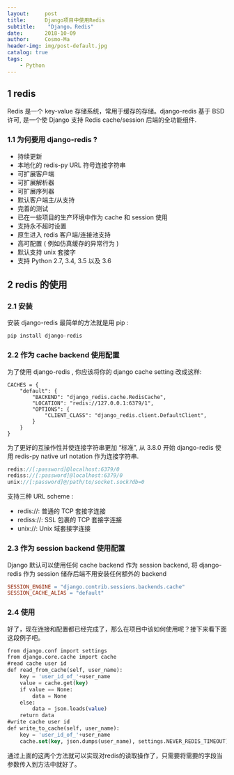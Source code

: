 ```yaml
---
layout:     post
title:      Django项目中使用Redis
subtitle:    "Django，Redis"
date:       2018-10-09
author:     Cosmo-Ma
header-img: img/post-default.jpg
catalog: true
tags:
    - Python
---
```


## 1 redis 
Redis 是一个 key-value 存储系统，常用于缓存的存储。django-redis 基于 BSD 许可, 是一个使 Django 支持 Redis cache/session 后端的全功能组件.
### 1.1 为何要用 django-redis ?
- 持续更新
- 本地化的 redis-py URL 符号连接字符串
- 可扩展客户端
- 可扩展解析器
- 可扩展序列器
- 默认客户端主/从支持
- 完善的测试
- 已在一些项目的生产环境中作为 cache 和 session 使用
- 支持永不超时设置
- 原生进入 redis 客户端/连接池支持
- 高可配置 ( 例如仿真缓存的异常行为 )
- 默认支持 unix 套接字
- 支持 Python 2.7, 3.4, 3.5 以及 3.6
## 2 redis 的使用
### 2.1 安装
安装 django-redis 最简单的方法就是用 pip :

``` javascript
pip install django-redis
```
### 2.2 作为 cache backend 使用配置
为了使用 django-redis , 你应该将你的 django cache setting 改成这样:

``` accesslog
CACHES = {
    "default": {
        "BACKEND": "django_redis.cache.RedisCache",
        "LOCATION": "redis://127.0.0.1:6379/1",
        "OPTIONS": {
            "CLIENT_CLASS": "django_redis.client.DefaultClient",
        }
    }
}
```
为了更好的互操作性并使连接字符串更加 “标准”, 从 3.8.0 开始 django-redis 使用 redis-py native url notation 作为连接字符串.

``` groovy
redis://[:password]@localhost:6379/0
rediss://[:password]@localhost:6379/0
unix://[:password]@/path/to/socket.sock?db=0
```
支持三种 URL scheme :
- redis://: 普通的 TCP 套接字连接
- rediss://: SSL 包裹的 TCP 套接字连接
- unix://: Unix 域套接字连接
### 2.3 作为 session backend 使用配置
Django 默认可以使用任何 cache backend 作为 session backend, 将 django-redis 作为 session 储存后端不用安装任何额外的 backend

``` makefile
SESSION_ENGINE = "django.contrib.sessions.backends.cache"
SESSION_CACHE_ALIAS = "default"
```
### 2.4 使用
好了，现在连接和配置都已经完成了，那么在项目中该如何使用呢？接下来看下面这段例子吧。

``` sql
from django.conf import settings
from django.core.cache import cache
#read cache user id
def read_from_cache(self, user_name):
    key = 'user_id_of_'+user_name
    value = cache.get(key)
    if value == None:
        data = None
    else:
        data = json.loads(value)
    return data
#write cache user id
def write_to_cache(self, user_name):
    key = 'user_id_of_'+user_name
    cache.set(key, json.dumps(user_name), settings.NEVER_REDIS_TIMEOUT)
```
通过上面的这两个方法就可以实现对redis的读取操作了，只需要将需要的字段当参数传入到方法中就好了。